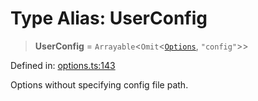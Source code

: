 # Type Alias: UserConfig

> **UserConfig** = `Arrayable`\<`Omit`\<[`Options`](../config-options.md), `"config"`\>\>

Defined in: [options.ts:143](https://github.com/Gugustinette/tsdown/blob/f3ece1a939da53ee9f099a58973bc20786f77167/src/options.ts#L143)

Options without specifying config file path.
